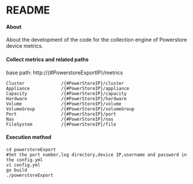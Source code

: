 # README

#### About

About the development of the code for the collection engine of Powerstore device metrics.

#### Collect metrics and related paths
base path: http://{#PowerstoreExportIP}/metrics

```
Cluster              /{#PowerStoreIP}/cluster
Appliance            /{#PowerStoreIP}/appliance
Capacity             /{#PowerStoreIP}/capacity
Hardware             /{#PowerStoreIP}/hardware
Volume               /{#PowerStoreIP}/volume
VolumeGroup          /{#PowerStoreIP}/volumeGroup
Port                 /{#PowerStoreIP}/port
Nas                  /{#PowerStoreIP}/nas
FileSystem           /{#PowerStoreIP}/file
```

#### Execution method

```
cd powerstoreExport
#Set the port number,log directory,device IP,username and password in the config.yml
vi config.yml
go build
./powerstoreExport
```

#### 
